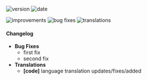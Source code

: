 ![version](https://img.shields.io/badge/version-v.X.X.X-lightgrey.svg?style=flat-square) ![date](https://img.shields.io/badge/date-dd--mmm--yyyy-lightgrey.svg?style=flat-square)

![improvements](https://img.shields.io/badge/improvements-x-green.svg?style=flat-square) ![bug fixes](https://img.shields.io/badge/bug%20fixes-x-red.svg?style=flat-square) ![translations](https://img.shields.io/badge/translations-x-blue.svg?style=flat-square)

#### Changelog
 - **Bug Fixes**
     - first fix
     - second fix
 - **Translations**
     - **[code]** language translation updates/fixes/added
